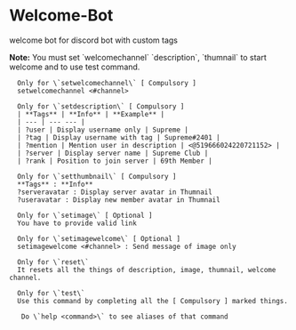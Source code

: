 # Welcome-Bot
welcome bot for discord bot with custom tags

**Note:** You must set \`welcomechannel\` \`description\`, \`thumnail\` to start welcome and to use test command. 



      Only for \`setwelcomechannel\` [ Compulsory ]
      setwelcomechannel <#channel>

      Only for \`setdescription\` [ Compulsory ]
      | **Tags** | **Info** | **Example** |
      | --- | --- --- |
      | ?user | Display username only | Supreme |
      | ?tag | Display username with tag | Supreme#2401 |
      | ?mention | Mention user in description | <@519666024220721152> |
      | ?server | Display server name | Supreme Club |
      | ?rank | Position to join server | 69th Member |

      Only for \`setthumbnail\` [ Compulsory ]
      **Tags** : **Info**
      ?serveravatar : Display server avatar in Thumnail
      ?useravatar : Display new member avatar in Thumnail

      Only for \`setimage\` [ Optional ]
      You have to provide valid link 

      Only for \`setimagewelcome\` [ Optional ]
      setimagewelcome <#channel> : Send message of image only 

      Only for \`reset\` 
      It resets all the things of description, image, thumnail, welcome channel.

      Only for \`test\`
      Use this command by completing all the [ Compulsory ] marked things.

       Do \`help <command>\` to see aliases of that command
